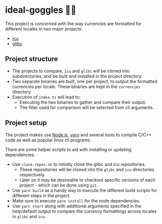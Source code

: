 ideal-goggles 🥽✨
===

This project is concerned with the way currencies are formatted for different locales in two major projects:

* [icu](https://github.com/unicode-org/icu)
* [glibc](https://www.gnu.org/software/libc/libc.html)

Project structure
---

* The projects to compare, `icu` and `glibc` will be cloned into subdirectories, and be built and installed in the project directory.
* Two separate binaries are built, one per project, to output the formatted currencies per locale. These binaries are kept in the `currencies` directory.
* Execution of `index.ts` will lead to:
  * Executing the two binaries to gather and compare their output.
  * The filter used for comparison will be selected from cli arguments.

Project setup
---

The project makes use [Node.js](https://nodejs.org), [yarn](https://yarnpkg.com) and several tools to compile C/C++ code as well as popular linux cli programs.

There are some helper scripts to aid with installing or updating dependencies:

* Use `clone-repos.sh` to initially clone the glibc and icu repositories.
  * These repositories will be cloned into the `glibc` and `icu` directories respectively.
  * Later on it may be desireable to checkout specific versions of each project - which can be done using `git`.
* Use `yarn build` as a handy way to execute the different build scripts for different steps in the project.
* Make sure to execute `yarn install` for the node dependencies.
* Use `yarn start` along with additional arguments specified in the help/default output to compare the currency formattings across locales in `glibc` and `icu`.
